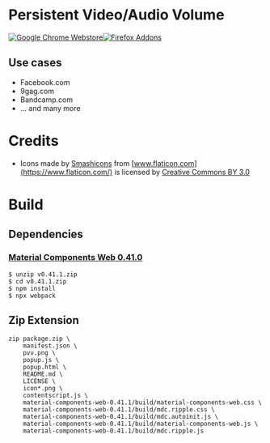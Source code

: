 # Persistent Video/Audio Volume

[![Google Chrome Webstore](https://developer.chrome.com/webstore/images/ChromeWebStore_Badge_v2_206x58.png)](https://chrome.google.com/webstore/detail/persistent-video-volume/ppoliijncpdcgddmfibmgnjhegceaadj)[![Firefox Addons](https://addons.cdn.mozilla.net/static/img/addons-buttons/AMO-button_1.png)](https://addons.mozilla.org/de/firefox/addon/persistent-video-audio-volume/)

## Use cases

- Facebook.com
- 9gag.com
- Bandcamp.com
- ... and many more

# Credits

- Icons made by [Smashicons](https://www.flaticon.com/authors/smashicons) from [www.flaticon.com](https://www.flaticon.com/) is licensed by [Creative Commons BY 3.0](http://creativecommons.org/licenses/by/3.0/)


# Build

## Dependencies

### [Material Components Web 0.41.0](https://github.com/material-components/material-components-web/archive/v0.41.1.zip)

```
$ unzip v0.41.1.zip
$ cd v0.41.1.zip
$ npm install
$ npx webpack
```

## Zip Extension

```
zip package.zip \
    manifest.json \
    pvv.png \
    popup.js \
    popup.html \
    README.md \
    LICENSE \
    icon*.png \
    contentscript.js \
    material-components-web-0.41.1/build/material-components-web.css \
    material-components-web-0.41.1/build/mdc.ripple.css \
    material-components-web-0.41.1/build/mdc.autoinit.js \
    material-components-web-0.41.1/build/material-components-web.js \
    material-components-web-0.41.1/build/mdc.ripple.js

```


